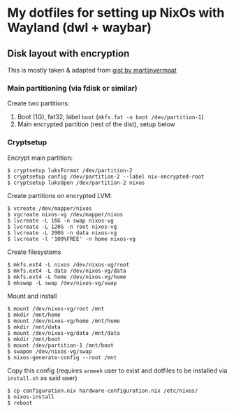 # My dotfiles for setting up NixOs with Wayland (dwl + waybar)

## Disk layout with encryption
This is mostly taken & adapted from [gist by martijnvermaat](https://gist.github.com/martijnvermaat/76f2e24d0239470dd71050358b4d5134)
### Main partitioning (via fdisk or similar)
Create two partitions:
 1. Boot (1G), fat32, label `boot` (`mkfs.fat -n boot /dev/partition-1`)
 2. Main encrypted partition (rest of the dist), setup below

### Cryptsetup
Encrypt main partition:
```shell
$ cryptsetup luksFormat /dev/partition-2
$ cryptsetup config /dev/partition-2 --label nix-encrypted-root
$ cryptsetup luksOpen /dev/partition-2 nixos
```

Create partitions on encrypted LVM:
```shell
$ vcreate /dev/mapper/nixos
$ vgcreate nixos-vg /dev/mapper/nixos
$ lvcreate -L 16G -n swap nixos-vg
$ lvcreate -L 120G -n root nixos-vg
$ lvcreate -L 200G -n data nixos-vg
$ lvcreate -l '100%FREE' -n home nixos-vg
```

Create filesystems
```shell
$ mkfs.ext4 -L nixos /dev/nixos-vg/root
$ mkfs.ext4 -L data /dev/nixos-vg/data
$ mkfs.ext4 -L home /dev/nixos-vg/home
$ mkswap -L swap /dev/nixos-vg/swap
```

Mount and install
```shell
$ mount /dev/nixos-vg/root /mnt
$ mkdir /mnt/home
$ mount /dev/nixos-vg/home /mnt/home
$ mkdir /mnt/data
$ mount /dev/nixos-vg/data /mnt/data
$ mkdir /mnt/boot
$ mount /dev/partition-1 /mnt/boot
$ swapon /dev/nixos-vg/swap
$ nixos-generate-config --root /mnt
```

Copy this config (requires `armeeh` user to exist and dotfiles to be installed via `install.sh` as said user)
```shell
$ cp configuration.nix hardware-configuration.nix /etc/nixos/
$ nixos-install
$ reboot
```
